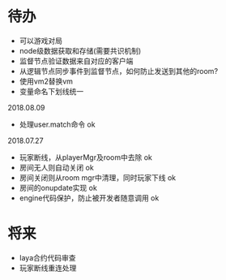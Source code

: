 # 待办
- 可以游戏对局
- node级数据获取和存储(需要共识机制)
- 监督节点验证数据来自对应的客户端
- 从逻辑节点同步事件到监督节点，如何防止发送到其他的room? 
- 使用vm2替换vm
- 变量命名下划线统一

2018.08.09
- 处理user.match命令 ok

2018.07.27
- 玩家断线，从playerMgr及room中去除 ok
- 房间无人则自动关闭 ok
- 房间关闭则从room mgr中清理，同时玩家下线 ok
- 房间的onupdate实现 ok
- engine代码保护，防止被开发者随意调用 ok

# 将来
- laya合约代码审查
- 玩家断线重连处理